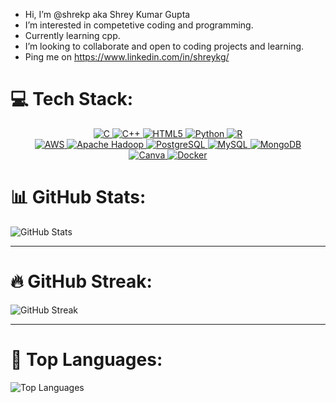 - Hi, I’m @shrekp aka Shrey Kumar Gupta
- I’m interested in competetive coding and programming.
- Currently learning cpp.
- I’m looking to collaborate and open to coding projects and learning. 
- Ping me on https://www.linkedin.com/in/shreykg/

<!---
shrekp/shrekp is a ✨ special ✨ repository because its `README.md` (this file) appears on your GitHub profile.
You can click the Preview link to take a look at your changes.
--->

# 💻 Tech Stack:

<div align="center">
  <a href="https://en.wikipedia.org/wiki/C_(programming_language)">
    <img src="https://img.shields.io/badge/C-%2300599C.svg?style=for-the-badge&logo=c&logoColor=white" alt="C">
  </a>
  <a href="https://en.wikipedia.org/wiki/C%2B%2B">
    <img src="https://img.shields.io/badge/C++-%2300599C.svg?style=for-the-badge&logo=c%2B%2B&logoColor=white" alt="C++">
  </a>
  <a href="https://developer.mozilla.org/en-US/docs/Web/Guide/HTML/HTML5">
    <img src="https://img.shields.io/badge/HTML5-%23E34F26.svg?style=for-the-badge&logo=html5&logoColor=white" alt="HTML5">
  </a>
  <a href="https://www.python.org/">
    <img src="https://img.shields.io/badge/Python-3670A0?style=for-the-badge&logo=python&logoColor=ffdd54" alt="Python">
  </a>
  <a href="https://www.r-project.org/">
    <img src="https://img.shields.io/badge/R-%23276DC3.svg?style=for-the-badge&logo=r&logoColor=white" alt="R">
  </a>
  <br>
  <a href="https://aws.amazon.com/">
    <img src="https://img.shields.io/badge/AWS-%23FF9900.svg?style=for-the-badge&logo=amazon-aws&logoColor=white" alt="AWS">
  </a>
  <a href="https://hadoop.apache.org/">
    <img src="https://img.shields.io/badge/Apache%20Hadoop-66CCFF?style=for-the-badge&logo=apache-hadoop&logoColor=black" alt="Apache Hadoop">
  </a>
  <a href="https://www.postgresql.org/">
    <img src="https://img.shields.io/badge/PostgreSQL-%23316192.svg?style=for-the-badge&logo=postgresql&logoColor=white" alt="PostgreSQL">
  </a>
  <a href="https://www.mysql.com/">
    <img src="https://img.shields.io/badge/MySQL-4479A1.svg?style=for-the-badge&logo=mysql&logoColor=white" alt="MySQL">
  </a>
  <a href="https://www.mongodb.com/">
    <img src="https://img.shields.io/badge/MongoDB-%234ea94b.svg?style=for-the-badge&logo=mongodb&logoColor=white" alt="MongoDB">
  </a>
  <br>
  <a href="https://www.canva.com/">
    <img src="https://img.shields.io/badge/Canva-%2300C4CC.svg?style=for-the-badge&logo=Canva&logoColor=white" alt="Canva">
  </a>
  <a href="https://www.docker.com/">
    <img src="https://img.shields.io/badge/Docker-%230db7ed.svg?style=for-the-badge&logo=docker&logoColor=white" alt="Docker">
  </a>
</div>

# 📊 GitHub Stats:
![GitHub Stats](https://github-readme-stats.vercel.app/api?username=shrekp&theme=dark&show_icons=true&count_private=true&hide_border=false)

---

# 🔥 GitHub Streak:
![GitHub Streak](https://github-readme-streak-stats.herokuapp.com/?user=shrekp&theme=dark&hide_border=false)

---

# 🌟 Top Languages:
![Top Languages](https://github-readme-stats.vercel.app/api/top-langs/?username=shrekp&theme=dark&layout=compact&hide_border=false)


